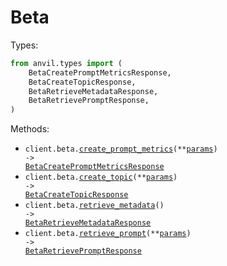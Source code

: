 # Beta

Types:

```python
from anvil.types import (
    BetaCreatePromptMetricsResponse,
    BetaCreateTopicResponse,
    BetaRetrieveMetadataResponse,
    BetaRetrievePromptResponse,
)
```

Methods:

- <code title="post /api/beta/prompts">client.beta.<a href="./src/anvil/resources/beta.py">create_prompt_metrics</a>(\*\*<a href="src/anvil/types/beta_create_prompt_metrics_params.py">params</a>) -> <a href="./src/anvil/types/beta_create_prompt_metrics_response.py">BetaCreatePromptMetricsResponse</a></code>
- <code title="post /api/beta/topics">client.beta.<a href="./src/anvil/resources/beta.py">create_topic</a>(\*\*<a href="src/anvil/types/beta_create_topic_params.py">params</a>) -> <a href="./src/anvil/types/beta_create_topic_response.py">BetaCreateTopicResponse</a></code>
- <code title="get /api/beta/metadata">client.beta.<a href="./src/anvil/resources/beta.py">retrieve_metadata</a>() -> <a href="./src/anvil/types/beta_retrieve_metadata_response.py">BetaRetrieveMetadataResponse</a></code>
- <code title="get /api/beta/prompt">client.beta.<a href="./src/anvil/resources/beta.py">retrieve_prompt</a>(\*\*<a href="src/anvil/types/beta_retrieve_prompt_params.py">params</a>) -> <a href="./src/anvil/types/beta_retrieve_prompt_response.py">BetaRetrievePromptResponse</a></code>
